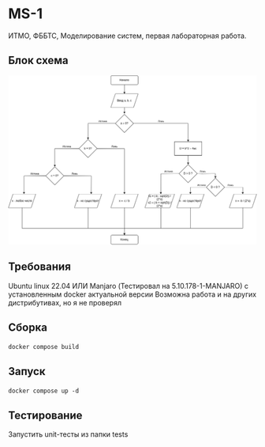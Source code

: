 # MS-1
ИТМО, ФББТС, Моделирование систем, первая лабораторная работа.
## Блок схема
![image](res/block_schema.png)
## Требования
Ubuntu linux 22.04 ИЛИ Manjaro (Тестировал на 5.10.178-1-MANJARO) с установленным docker актуальной версии
Возможна работа и на других дистрибутивах, но я не проверял
## Сборка
```docker compose build```
## Запуск
```docker compose up -d```
## Тестирование
Запустить unit-тесты из папки tests
